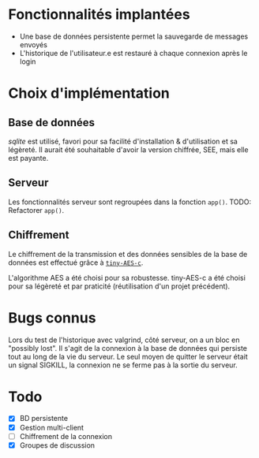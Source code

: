 # Fonctionnalités implantées

- Une base de données persistente permet la sauvegarde de messages envoyés
- L'historique de l'utilisateur.e est restauré à chaque connexion après le login

# Choix d'implémentation

## Base de données

*sqlite* est utilisé, favori pour sa facilité d'installation & d'utilisation et
sa légèreté. Il aurait été souhaitable d'avoir la version chiffrée, SEE, mais
elle est payante.


## Serveur

Les fonctionnalités serveur sont regroupées dans la fonction `app()`. 
TODO: Refactorer `app()`.

## Chiffrement

Le chiffrement de la transmission et des données sensibles de la base de données
est effectué grâce à [`tiny-AES-c`](https://github.com/kokke/tiny-AES-c).

L'algorithme AES a été choisi pour sa robustesse. tiny-AES-c a été choisi pour
sa légèreté et par praticité (réutilisation d'un projet précédent).

# Bugs connus

Lors du test de l'historique avec valgrind, côté serveur, on a un bloc en
"possibly lost". Il s'agit de la connexion à la base de données qui persiste
tout au long de la vie du serveur. Le seul moyen de quitter le serveur était un
signal SIGKILL, la connexion ne se ferme pas à la sortie du serveur.

# Todo

- [X] BD persistente
- [X] Gestion multi-client
- [ ] Chiffrement de la connexion
- [X] Groupes de discussion
